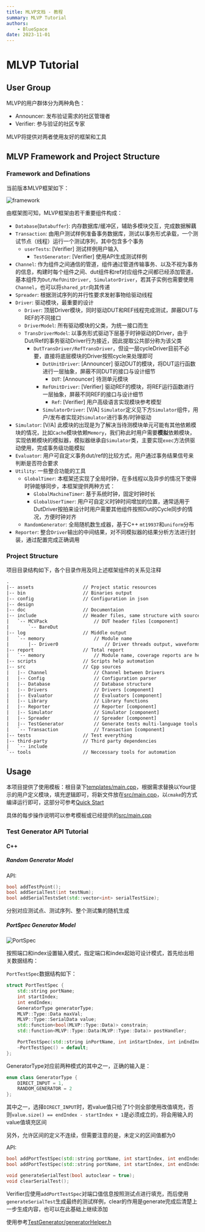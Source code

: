```yaml
---
title: MLVP文档 - 教程
summary: MLVP Tutorial
authors:
    - BlueSpace
date: 2023-11-01
---
```


# MLVP Tutorial

## User Group

MLVP的用户群体分为两种角色：

- Announcer: 发布验证需求的社区管理者
- Verifier: 参与验证的社区专家

MLVP将提供对两者使用友好的框架和工具

## MLVP Framework and Project Structure

### Framework and Definations

当前版本MLVP框架如下：

![framework](./img/MLVP_BareDut.png)

由框架图可知，MLVP框架由若干重要组件构成：

- `Database`(`Databuffer`): 内存数据库/缓冲区，辅助多模块交互，完成数据解藕
- `Transaction`: 由用户测试样例准备事务数据库，测试以事务形式承载，一个测试节点（线程）运行一个测试序列，其中包含多个事务
    - `userTests`: [Verifier] 测试样例用户输入
        - `TestGenerator`: [Verifier] 使用API生成测试样例
- `Channel`: 作为组件之间通信的管道，组件通过管道传输事务、以及不视为事务的信息，构建时每个组件之间、dut组件和ref对应组件之间都已经添加管道，基本组件为`Dut/RefUnitDriver, SimulatorDriver`，若其子实例也需要使用`Channel`，也可以将`shared_ptr`向其传递
- `Spreader`: 根据测试序列的并行性要求发射事物给驱动线程
- `Driver`: 驱动模块，最重要的设计
    - `Driver`: 顶层Driver模块，同时驱动DUT和REF线程完成测试，屏蔽DUT与REF的不同接口
    - `DriverModel`: 所有驱动模块的父类，为统一接口而生
    - `TransDriverModel`: 以事务形式驱动下层基于时钟驱动的Driver，由于Dut/Ref的事务驱动Driver行为接近，因此提取公共部分称为该父类
        - `DutTransDriver/RefTransDriver`，但设一层cycleDriver目前不必要，直接将底层模块的Driver按照cycle来处理即可
            - `DutUnitDriver`: [Announcer] 驱动DUT的模块，将DUT运行函数进行一层抽象，屏蔽不同DUT的接口与设计细节
                - `DUT`: [Announcer] 待测单元模块
            - `RefUnitDriver`: [Verifier] 驱动REF的模块，将REF运行函数进行一层抽象，屏蔽不同REF的接口与设计细节
                - `Ref`: [Verifier] 用户高级语言实现模块参考模型
            - `SimulatorDriver`: [V/A] `Simulator`定义见下方`Simulator`组件，用户/发布者实现对`Simulator`进行事务/时钟驱动
- `Simulator`: [V/A] 此模块的出现是为了解决当待测模块单元可能有其他依赖模块的情况，比如`Cache`模块依赖`Memory`，我们称此时用户需要**模拟**依赖模块，实现依赖模块的模拟器，模拟器继承自`Simulator`类，主要实现`exec`方法供驱动使用，完成事务级功能模拟
- `Evaluator`: 用户可自定义事务dut/ref的比较方式，用户通过事务结果信号来判断是否符合要求
- `Utility`: 一些整合功能的工具
    - `GlobalTimer`: 本框架还实现了全局时钟，在多线程以及异步的情况下使得时钟能够同步，本框架提供两种方式：
        - `GlobalMachineTimer`: 基于系统时钟，固定时钟时长
        - `GlobalUserTimer`: 用户可自定义时钟时间增加的位置，通常适用于DutDriver按拍来设计时用户需要其他组件按照Dut的Cycle同步的情况，方便时钟对齐
    - `RandomGenerator`: 全局随机数生成器，基于C++ `mt19937`和`uniform`分布
- `Reporter`: 整合`Driver`输出的中间结果，对不同模拟器的结果分析方法进行封装，通过配置完成正确调用

### Project Structure

项目目录结构如下，各个目录作用及同上述框架组件的关系见注释

```txt
.
|-- assets                  // Project static resources
|-- bin                     // Binaries output
|-- config                  // Configuration in json
|-- design
|-- doc                     // Documentaion
|-- include                 // Header files, same structure with sources
|   `-- MCVPack                 // DUT header files [component]
|       `-- BareDut
|-- log                     // Middle output
|   `-- memory                  // Module name
|       |-- Driver0                 // Driver threads output, waveforms are here
|-- report                  // Total report
|   `-- memory                  // Module name, coverage reports are here
|-- scripts                 // Scripts help automation
|-- src                     // Cpp sources
|   |-- Channel                 // Channel between Drivers
|   |-- Config                  // Configuration parser
|   |-- Database                // Database structure
|   |-- Drivers                 // Drivers [component]
|   |-- Evaluator               // Evaluators [component]
|   |-- Library                 // Library functions
|   |-- Reporter                // Reporter [component]
|   |-- Simulator               // Simulator [component]
|   |-- Spreader                // Spreader [component]
|   |-- TestGenerator           // Generate tests multi-language tools
|   `-- Transaction             // Transaction [component]
|-- tests                   // Test everything
|-- third-party             // Third party dependencies
|   `-- include
`-- tools                   // Neccessary tools for automation
```

## Usage

本项目提供了使用模板：根目录下[templates/main.cpp](https://gitee.com/yaozhicheng/mlvp/blob/master/templates/main.cpp)，根据需求替换以Your提示的用户定义模块，填充逻辑即可，将新文件放在[src/main.cpp](https://gitee.com/yaozhicheng/mlvp/blob/master/src/main.cpp)，以`cmake`的方式编译运行即可，这部分可参考[Quick Start](./index.md#Quick-Start)

具体的每步操作说明可以参考模板或已经提供的[src/main.cpp](https://gitee.com/yaozhicheng/mlvp/blob/master/src/main.cpp)

### Test Generator API Tutorial

#### C++

##### Random Generator Model

API:

```cpp
bool addTestPoint();
bool addSerialTest(int testNum);
bool addSerialTestsSet(std::vector<int> serialTestSize);
```

分别对应测试点、测试序列、整个测试集的随机生成

##### PortSpec Generator Model

![PortSpec](./img/MLVP_PortSpec.png)

按照端口和index设置输入模式，指定端口和index起始可设计模式，首先给出相关数据结构：

`PortTestSpec`数据结构如下：

```cpp
struct PortTestSpec {
    std::string portName;
    int startIndex;
    int endIndex;
    GeneratorType generatorType;
    MLVP::Type::Data maxVal;                                            // 用户输入可只传入bitwidth，输入进行转换后此处会存放真正上限值
    MLVP::Type::SerialData value;                                       // 若用户直接输入，则使用该项作为测试值，若该项size = 1，则[startIndex, endIndex]内全部使用该值，若用户使用随机模式，通过该项传入随机最大值限定
    std::function<bool(MLVP::Type::Data)> constrain;                    // 该项针对随机数生成，确保生成结果符合条件，但该方法很低效，不满足条件的随机数会不断重新生成
    std::function<MLVP::Type::Data(MLVP::Type::Data)> postHandler;      // 巧妙使用value和postHandler是高效的随机数产生方法，能够取代constrain生成良好随机数

    PortTestSpec(std::string inPortName, int inStartIndex, int inEndIndex, GeneratorType inGeneratorType) : portName(inPortName), startIndex(inStartIndex), endIndex(inEndIndex), generatorType(inGeneratorType) {}
    ~PortTestSpec() = default;
};
```

GeneratorType对应前两种模式的其中之一，正确的输入是：

```cpp
enum class GeneratorType {
    DIRECT_INPUT = 1,
    RANDOM_GENERATOR = 2
};
```

其中之一，选择`DIRECT_INPUT`时，若value值只给了1个则全部使用改值填充，否则`value.size() == endIndex - startIndex + 1`是必须成立的，将会用输入的value值填充区间

另外，允许区间的定义不连续，但需要注意的是，未定义的区间值都为0

API:

```cpp
bool addPortTestSpec(std::string portName, int startIndex, int endIndex, GeneratorType generatorType, const MLVP::Type::SerialData &value, bool isBitWidth);
bool addPortTestSpec(std::string portName, int startIndex, int endIndex, GeneratorType generatorType, const MLVP::Type::SerialData &value, bool isBitWidth, std::optional<std::function<bool(MLVP::Type::Data)>> inConstrain, std::optional<std::function<MLVP::Type::Data(MLVP::Type::Data)>> inPostHandler);

void generateSerialTest(bool autoclear = true);
void clearSerialTest();
```

Verifier应使用`addPortTestSpec`对端口值信息按照测试点进行填充，而后使用`generateSerialTest`生成最终的测试样例，clear的作用是generate完成后清楚上一步生成内容，也可以在此基础上继续添加

使用参考[TestGenerator/generatorHelper.h](https://gitee.com/yaozhicheng/mlvp/blob/master/include/TestGenerator/generatorHelper.h)

